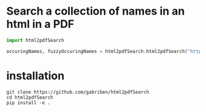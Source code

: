 # Search a collection of names in an html in a PDF

```python
import html2pdfSearch

occuringNames, fuzzyOccuringNames = html2pdfSearch.html2pdfSearch("https://www.jmlr.org/tmlr/editorial-board.html", "main.pdf")
```

# installation

```
git clone https://github.com/gabriben/html2pdfSearch
cd html2pdfSearch
pip install -e .
